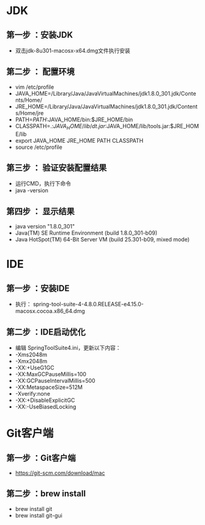 # JDK

## 第一步 ：安装JDK

- 双击jdk-8u301-macosx-x64.dmg文件执行安装

## 第二步 ： 配置环境

- vim /etc/profile
- JAVA_HOME=/Library/Java/JavaVirtualMachines/jdk1.8.0_301.jdk/Contents/Home/
- JRE_HOME=/Library/Java/JavaVirtualMachines/jdk1.8.0_301.jdk/Contents/Home/jre
- PATH=$PATH:$JAVA_HOME/bin:$JRE_HOME/bin
- CLASSPATH=.:$JAVA_HOME/lib/dt.jar:$JAVA_HOME/lib/tools.jar:$JRE_HOME/lib
- export JAVA_HOME JRE_HOME PATH CLASSPATH
- source /etc/profile

## 第三步 ： 验证安装配置结果

- 运行CMD，执行下命令
- java -version

## 第四步 ： 显示结果

- java version "1.8.0_301"
- Java(TM) SE Runtime Environment (build 1.8.0_301-b09)
- Java HotSpot(TM) 64-Bit Server VM (build 25.301-b09, mixed mode)

# IDE

## 第一步 ：安装IDE

- 执行： spring-tool-suite-4-4.8.0.RELEASE-e4.15.0-macosx.cocoa.x86_64.dmg

## 第二步 ：IDE启动优化

- 编辑 SpringToolSuite4.ini，更新以下内容：
- -Xms2048m
- -Xmx2048m
- -XX:+UseG1GC
- -XX:MaxGCPauseMillis=100
- -XX:GCPauseIntervalMillis=500
- -XX:MetaspaceSize=512M
- -Xverify:none
- -XX:+DisableExplicitGC
- -XX:-UseBiasedLocking

# Git客户端

## 第一步 ：Git客户端

- https://git-scm.com/download/mac

## 第二步 ：brew install

- brew install git
- brew install git-gui